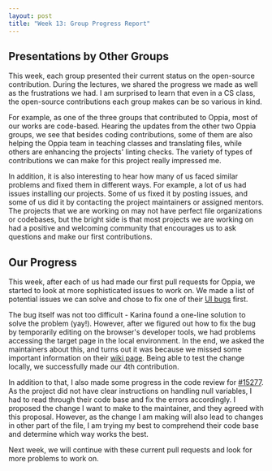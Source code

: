 ```yaml
---
layout: post
title: "Week 13: Group Progress Report"
---
```


## Presentations by Other Groups
This week, each group presented their current status on the open-source contribution. During the lectures, we shared the progress we made as well as the frustrations we had. I am surprised to learn that even in a CS class, the open-source contributions each group makes can be so various in kind.

For example, as one of the three groups that contributed to Oppia, most of our works are code-based. Hearing the updates from the other two Oppia groups, we see that besides coding contributions, some of them are also helping the Oppia team in teaching classes and translating files, while others are enhancing the projects' linting checks. The variety of types of contributions we can make for this project really impressed me.

In addition, it is also interesting to hear how many of us faced similar problems and fixed them in different ways. For example, a lot of us had issues installing our projects. Some of us fixed it by posting issues, and some of us did it by contacting the project maintainers or assigned mentors. The projects that we are working on may not have perfect file organizations or codebases, but the bright side is that most projects we are working on had a positive and welcoming community that encourages us to ask questions and make our first contributions.

## Our Progress
This week, after each of us had made our first pull requests for Oppia, we started to look at more sophisticated issues to work on. We made a list of potential issues we can solve and chose to fix one of their [UI bugs](https://github.com/oppia/oppia/issues/15318) first.

The bug itself was not too difficult - Karina found a one-line solution to solve the problem (yay!). However, after we figured out how to fix the bug by temporarily editing on the browser's developer tools, we had problems accessing the target page in the local environment. In the end, we asked the maintainers about this, and turns out it was because we missed some important information on their [wiki page](https://github.com/oppia/oppia/wiki/How-to-access-Oppia-webpages#using-an-email-with-implicit-super-admin-privileges). Being able to test the change locally, we successfully made our 4th contribution. 

In addition to that, I also made some progress in the code review for [#15277](https://github.com/oppia/oppia/pull/15277#pullrequestreview-948445866). As the project did not have clear instructions on handling null variables, I had to read through their code base and fix the errors accordingly. I proposed the change I want to make to the maintainer, and they agreed with this proposal. However, as the change I am making will also lead to changes in other part of the file, I am trying my best to comprehend their code base and determine which way works the best.

Next week, we will continue with these current pull requests and look for more problems to work on.